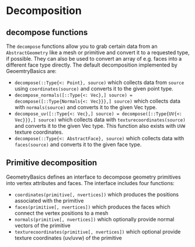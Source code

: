 # Decomposition

## decompose functions

The `decompose` functions allow you to grab certain data from an `AbstractGeometry` like a mesh or primitive and convert it to a requested type, if possible.
They can also be used to convert an array of e.g. faces into a different face type directly.
The default decomposition implemented by GeoemtryBasics are:
- `decompose(::Type{<: Point}, source)` which collects data from `source` using `coordinates(source)` and converts it to the given point type.
- `decompose_normals([::Type{<: Vec},] source) = decompose([::Type{Normals{<: Vec}}},] source)` which collects data with `normals(source)` and converts it to the given Vec type.
- `decompose_uv([::Type{<: Vec},] source) = decompose([::Type{UV{<: Vec}}},] source)` which collects data with `texturecoordinates(source)` and converts it to the given Vec type. This function also exists with `UVW` texture coordinates.
- `decompose(::Type{<: AbstractFace}, source)` which collects data with `faces(source)` and converts it to the given face type. 

## Primitive decomposition

GeometryBasics defines an interface to decompose geometry primitives into vertex attributes and faces.
The interface includes four functions:
- `coordinates(primitive[, nvertices])` which produces the positions associated with the primitive
- `faces(primitive[, nvertices])` which produces the faces which connect the vertex positions to a mesh
- `normals(primitive[, nvertices])` which optionally provide normal vectors of the primitive
- `texturecoordinates(primitive[, nvertices])` which optional provide texture coordinates (uv/uvw) of the primitive
